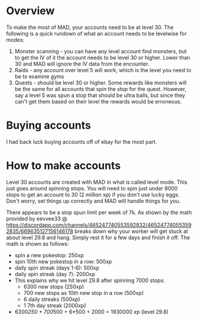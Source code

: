 # Overview

To make the most of MAD, your accounts need to be at level 30.  The following is a quick rundown of what an account needs to be levelwise for modes:

1. Monster scanning - you can have any level account find monsters, but to get the IV of it the account needs to be level 30 or higher.  Lower than 30 and MAD will ignore the IV data from the encounter.
2. Raids - any account over level 5 will work, which is the level you need to be to examine gyms
3. Quests - should be level 30 or higher.  Some rewards like monsters will be the same for all accounts that spin the stop for the quest.  However, say a level 5 was spun a stop that should be ultra balls, but since they can't get them based on their level the rewards would be erroneous.

# Buying accounts

I had back luck buying accounts off of ebay for the most part.  

# How to make accounts

Level 30 accounts are created with MAD in what is called level mode.  This just goes around spinning stops.  You will need to spin just under 8000 stops to get an account to 30 (2 million xp) if you don't use lucky eggs.  Don't worry, set things up correctly and MAD will handle things for you.

There appears to be a stop spun limit per week of 7k.  As shown by the math provided by eevvee33 @ https://discordapp.com/channels/465247740553592832/465247740553592835/669635127156146178 breaks down why your worker will get stuck at about level 29.8 and hang.  Simply rest it for a few days and finish it off.  The math is shown as follows:

* spin a new pokestop: 250xp
* spin 10th new pokestop in a row: 500xp
* daily spin streak (days 1-6): 500xp
* daily spin streak (day 7): 2000xp
* This explains why we hit level 29.8 after spinning 7000 stops:
  * 6300 new stops (250xp)
  * 700 new stops as 10th new stop in a row (500xp)
  * 6 daily streaks (500xp)
  * 1 7th day streak (2000xp)
* 6300*250 + 700*500 + 6*500 + 2000 = 1930000 xp (level 29.8)
